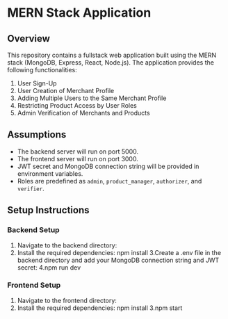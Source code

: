 # MERN Stack Application

## Overview
This repository contains a fullstack web application built using the MERN stack (MongoDB, Express, React, Node.js). The application provides the following functionalities:
1. User Sign-Up
2. User Creation of Merchant Profile
3. Adding Multiple Users to the Same Merchant Profile
4. Restricting Product Access by User Roles
5. Admin Verification of Merchants and Products

## Assumptions
- The backend server will run on port 5000.
- The frontend server will run on port 3000.
- JWT secret and MongoDB connection string will be provided in environment variables.
- Roles are predefined as `admin`, `product_manager`, `authorizer`, and `verifier`.

## Setup Instructions

### Backend Setup

1. Navigate to the backend directory:
2. Install the required dependencies:
   npm install
3.Create a .env file in the backend directory and add your MongoDB connection string and JWT secret:
4.npm run dev

### Frontend Setup

1. Navigate to the frontend directory:
2. Install the required dependencies:
   npm install
3.npm start

